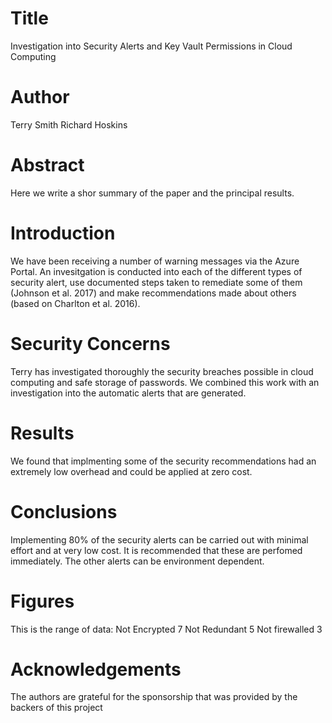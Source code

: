 # Title
Investigation into Security Alerts and Key Vault Permissions in Cloud Computing

# Author
Terry Smith
Richard Hoskins


# Abstract
Here we write a shor summary of the paper and the principal results.


# Introduction
We have been receiving a number of warning messages via the Azure Portal. An invesitgation is conducted into each of the different types of security alert, use documented steps taken to remediate some of them (Johnson et al. 2017) and make recommendations made about others (based on Charlton et al. 2016).

# Security Concerns
Terry has investigated thoroughly the security breaches possible in cloud computing and safe storage of passwords. We combined this work with an investigation into the automatic alerts that are generated.

# Results
We found that implmenting some of the security recommendations had an extremely low overhead and could be applied at zero cost.

# Conclusions
Implementing 80% of the security alerts can be carried out with minimal effort and at very low cost. It is recommended that these are perfomed immediately. The other alerts can be environment dependent.

# Figures
This is the range of data:
Not Encrypted 7
Not Redundant 5
Not firewalled 3

# Acknowledgements

The authors are grateful for the sponsorship that was provided by the backers of this project